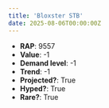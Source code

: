 ```yaml
---
title: 'Bloxster STB'
date: 2025-08-06T00:00:00Z
---
```

- **RAP**: 9557
- **Value**: -1
- **Demand level**: -1
- **Trend**: -1
- **Projected?**: True
- **Hyped?**: True
- **Rare?**: True
